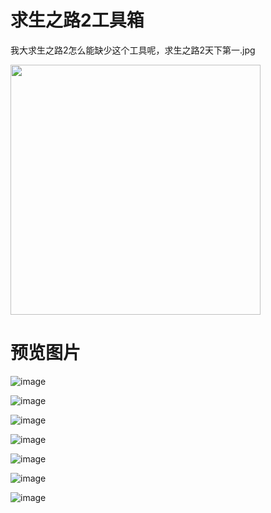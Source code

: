 # 求生之路2工具箱

我大求生之路2怎么能缺少这个工具呢，求生之路2天下第一.jpg

<img src="https://user-images.githubusercontent.com/28080853/215003268-f809c39f-1520-4bf2-ac20-dd2d7f72073d.png" width="400">

# 预览图片

![image](https://user-images.githubusercontent.com/28080853/215002774-b36a2b66-2b58-49af-afb3-074db0c8f278.png)

![image](https://user-images.githubusercontent.com/28080853/215002800-f3c04de6-4452-4a6b-9fe5-28e6c1754528.png)

![image](https://user-images.githubusercontent.com/28080853/215002812-2ee9654c-68f9-41b3-9b4d-f3e65db6b85f.png)

![image](https://user-images.githubusercontent.com/28080853/215002827-38d23bc7-5aff-4d05-af9d-bf469b0078b5.png)

![image](https://user-images.githubusercontent.com/28080853/215002837-35da1ad0-6ef2-474c-ba6e-0512bfd22efc.png)

![image](https://user-images.githubusercontent.com/28080853/215002855-03ffb853-690b-46a0-afb6-739ce676eea1.png)

![image](https://user-images.githubusercontent.com/28080853/215002869-7238863d-ade4-4591-b068-30d7602fcc8c.png)
